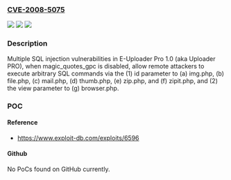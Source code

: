### [CVE-2008-5075](https://cve.mitre.org/cgi-bin/cvename.cgi?name=CVE-2008-5075)
![](https://img.shields.io/static/v1?label=Product&message=n%2Fa&color=blue)
![](https://img.shields.io/static/v1?label=Version&message=n%2Fa&color=blue)
![](https://img.shields.io/static/v1?label=Vulnerability&message=n%2Fa&color=brighgreen)

### Description

Multiple SQL injection vulnerabilities in E-Uploader Pro 1.0 (aka Uploader PRO), when magic_quotes_gpc is disabled, allow remote attackers to execute arbitrary SQL commands via the (1) id parameter to (a) img.php, (b) file.php, (c) mail.php, (d) thumb.php, (e) zip.php, and (f) zipit.php, and (2) the view parameter to (g) browser.php.

### POC

#### Reference
- https://www.exploit-db.com/exploits/6596

#### Github
No PoCs found on GitHub currently.

